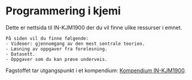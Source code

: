 # Programmering i kjemi

Dette er nettsida til IN-KJM1900 der du vil finne ulike ressurser i emnet.

```{admonition} Innhold
På siden vil du finne følgende:
- Videoer: gjennomgang av den mest sentrale teorien.
- Løsning av oppgaver fra forelesning.
- Datasett.
- Oppgaver som du kan prøve underveis.
```

Fagstoffet tar utgangspunkt i et kompendium: [Kompendium IN-KJM1900](https://www.uio.no/studier/emner/matnat/ifi/IN-KJM1900/h20/pensumliste/kompendium_in-kjm1900.pdf).
